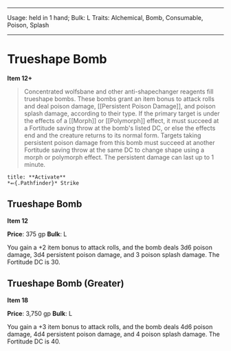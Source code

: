 
---
Usage: held in 1 hand;
Bulk: L
Traits: Alchemical, Bomb, Consumable, Poison, Splash

---

# Trueshape Bomb

**Item 12+**

> Concentrated wolfsbane and other anti-shapechanger reagents fill trueshape bombs. These bombs grant an item bonus to attack rolls and deal poison damage, [[Persistent Poison Damage]], and poison splash damage, according to their type. If the primary target is under the effects of a [[Morph]] or [[Polymorph]] effect, it must succeed at a Fortitude saving throw at the bomb's listed DC, or else the effects end and the creature returns to its normal form. Targets taking persistent poison damage from this bomb must succeed at another Fortitude saving throw at the same DC to change shape using a morph or polymorph effect. The persistent damage can last up to 1 minute.

```ad-embed-ability
title: **Activate**
*⬻{.Pathfinder}* Strike 
```

## Trueshape Bomb

**Item 12**

**Price**: 375 gp
**Bulk**: L

You gain a +2 item bonus to attack rolls, and the bomb deals 3d6 poison damage, 3d4 persistent poison damage, and 3 poison splash damage. The Fortitude DC is 30.

## Trueshape Bomb (Greater)

**Item 18**

**Price**: 3,750 gp
**Bulk**: L

You gain a +3 item bonus to attack rolls, and the bomb deals 4d6 poison damage, 4d4 persistent poison damage, and 4 poison splash damage. The Fortitude DC is 40.
